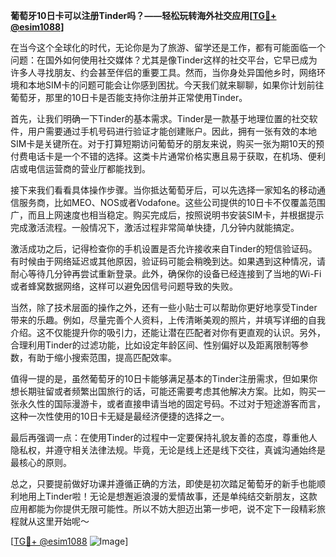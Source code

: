 **葡萄牙10日卡可以注册Tinder吗？——轻松玩转海外社交应用[[TG💪+ @esim1088](https://t.me/s/esim1088)]**

在当今这个全球化的时代，无论你是为了旅游、留学还是工作，都有可能面临一个问题：在国外如何使用社交媒体？尤其是像Tinder这样的社交平台，它早已成为许多人寻找朋友、约会甚至伴侣的重要工具。然而，当你身处异国他乡时，网络环境和本地SIM卡的问题可能会让你感到困扰。今天我们就来聊聊，如果你计划前往葡萄牙，那里的10日卡是否能支持你注册并正常使用Tinder。

首先，让我们明确一下Tinder的基本需求。Tinder是一款基于地理位置的社交软件，用户需要通过手机号码进行验证才能创建账户。因此，拥有一张有效的本地SIM卡是关键所在。对于打算短期访问葡萄牙的朋友来说，购买一张为期10天的预付费电话卡是一个不错的选择。这类卡片通常价格实惠且易于获取，在机场、便利店或电信运营商的营业厅都能找到。

接下来我们看看具体操作步骤。当你抵达葡萄牙后，可以先选择一家知名的移动通信服务商，比如MEO、NOS或者Vodafone。这些公司提供的10日卡不仅覆盖范围广，而且上网速度也相当稳定。购买完成后，按照说明书安装SIM卡，并根据提示完成激活流程。一般情况下，激活过程非常简单快捷，几分钟内就能搞定。

激活成功之后，记得检查你的手机设置是否允许接收来自Tinder的短信验证码。有时候由于网络延迟或其他原因，验证码可能会稍晚到达。如果遇到这种情况，请耐心等待几分钟再尝试重新登录。此外，确保你的设备已经连接到了当地的Wi-Fi或者蜂窝数据网络，这样可以避免因信号问题导致的失败。

当然，除了技术层面的操作之外，还有一些小贴士可以帮助你更好地享受Tinder带来的乐趣。例如，尽量完善个人资料，上传清晰美观的照片，并填写详细的自我介绍。这不仅能提升你的吸引力，还能让潜在匹配者对你有更直观的认识。另外，合理利用Tinder的过滤功能，比如设定年龄区间、性别偏好以及距离限制等参数，有助于缩小搜索范围，提高匹配效率。

值得一提的是，虽然葡萄牙的10日卡能够满足基本的Tinder注册需求，但如果你想长期驻留或者频繁出国旅行的话，可能还需要考虑其他解决方案。比如，购买一张永久性的国际漫游卡，或者直接申请当地的固定号码。不过对于短途游客而言，这种一次性使用的10日卡无疑是最经济便捷的选择之一。

最后再强调一点：在使用Tinder的过程中一定要保持礼貌友善的态度，尊重他人隐私权，并遵守相关法律法规。毕竟，无论是线上还是线下交往，真诚沟通始终是最核心的原则。

总之，只要提前做好功课并遵循正确的方法，即使是初次踏足葡萄牙的新手也能顺利地用上Tinder啦！无论是想邂逅浪漫的爱情故事，还是单纯结交新朋友，这款应用都能为你提供无限可能性。所以不妨大胆迈出第一步吧，说不定下一段精彩旅程就从这里开始呢～ 

[[TG💪+ @esim1088](https://t.me/s/esim1088) ![Image](https://i.postimg.cc/4NQfJmqS/Snipaste-2025-05-13-00-14-12.png)]
